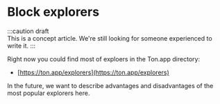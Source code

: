 # Block explorers


:::caution draft   
This is a concept article. We're still looking for someone experienced to write it.
:::

Right now you could find most of exploers in the Ton.app directory:
* [https://ton.app/explorers](https://ton.app/explorers)

In the future, we want to describe advantages and disadvantages of the most popular explorers here.